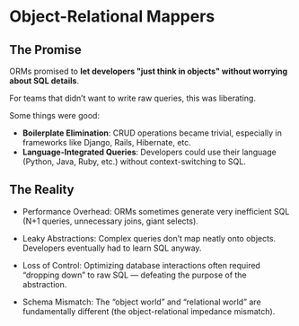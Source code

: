 # Object-Relational Mappers

## The Promise

ORMs promised to **let developers "just think in objects" without worrying about SQL details**. 

For teams that didn’t want to write raw queries, this was liberating.

Some things were good:
- **Boilerplate Elimination**: CRUD operations became trivial, especially in frameworks like Django, Rails, Hibernate, etc.
- **Language-Integrated Queries**: Developers could use their language (Python, Java, Ruby, etc.) without context-switching to SQL.


## The Reality

- Performance Overhead: ORMs sometimes generate very inefficient SQL (N+1 queries, unnecessary joins, giant selects).

- Leaky Abstractions: Complex queries don’t map neatly onto objects. Developers eventually had to learn SQL anyway.

- Loss of Control: Optimizing database interactions often required “dropping down” to raw SQL — defeating the purpose of the abstraction.

- Schema Mismatch: The “object world” and “relational world” are fundamentally different (the object-relational impedance mismatch).

